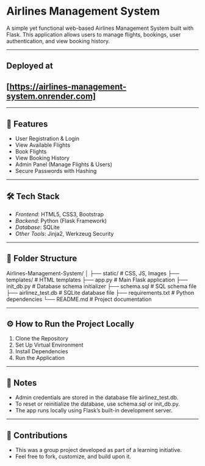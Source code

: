 # Airlines Management System

A simple yet functional web-based Airlines Management System built with Flask. This application allows users to manage flights, bookings, user authentication, and view booking history.

---

## Deployed at
## [https://airlines-management-system.onrender.com]

---

## 🚀 Features

- User Registration & Login  
- View Available Flights  
- Book Flights  
- View Booking History  
- Admin Panel (Manage Flights & Users)  
- Secure Passwords with Hashing  

---

## 🛠 Tech Stack

- *Frontend*: HTML5, CSS3, Bootstrap  
- *Backend*: Python (Flask Framework)  
- *Database*: SQLite  
- *Other Tools*: Jinja2, Werkzeug Security  

---

## 📁 Folder Structure

Airlines-Management-System/
│
├── static/                 # CSS, JS, Images
├── templates/              # HTML templates
├── app.py                  # Main Flask application
├── init_db.py              # Database schema initializer
├── schema.sql              # SQL schema file
├── airlinez_test.db        # SQLite database file
├── requirements.txt        # Python dependencies
└── README.md               # Project documentation

---

## ⚙ How to Run the Project Locally

1. Clone the Repository
2. Set Up Virtual Environment
3. Install Dependencies
4. Run the Application

---

## 📌 Notes
- Admin credentials are stored in the database file airlinez_test.db.
- To reset or reinitialize the database, use schema.sql or init_db.py.
- The app runs locally using Flask’s built-in development server.

---

## 🤝 Contributions

- This was a group project developed as part of a learning initiative.
- Feel free to fork, customize, and build upon it.
